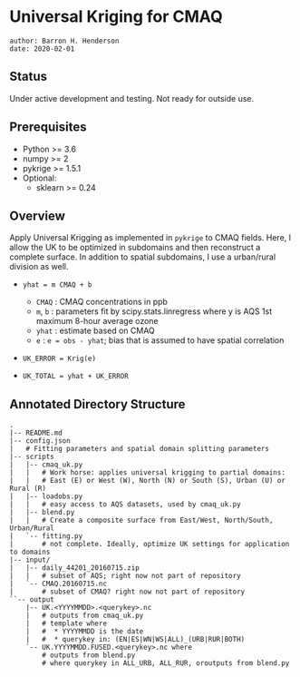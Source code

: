 Universal Kriging for CMAQ
==========================

    author: Barron H. Henderson
    date: 2020-02-01


Status
------

Under active development and testing. Not ready for outside use.

Prerequisites
-------------

* Python >= 3.6
* numpy >= 2
* pykrige >= 1.5.1
* Optional:
  * sklearn >= 0.24

Overview
--------

Apply Universal Krigging as implemented in `pykrige` to CMAQ fields. Here, I
allow the UK to be optimized in subdomains and then reconstruct a complete
surface. In addition to spatial subdomains, I use a urban/rural division as
well.

* `yhat = m CMAQ + b`
    * `CMAQ` : CMAQ concentrations in ppb
    * `m`, `b` : parameters fit by scipy.stats.linregress where y is
                 AQS 1st maximum 8-hour average ozone
    * `yhat` : estimate based on CMAQ
    * `e` : `e = obs - yhat`; bias that is assumed to have spatial correlation

* `UK_ERROR = Krig(e)`
* `UK_TOTAL = yhat + UK_ERROR`


Annotated Directory Structure
-----------------------------

```
.
|-- README.md
|-- config.json
|   # Fitting parameters and spatial domain splitting parameters
|-- scripts
|   |-- cmaq_uk.py
|   |   # Work horse: applies universal krigging to partial domains:
|   |   # East (E) or West (W), North (N) or South (S), Urban (U) or Rural (R)
|   |-- loadobs.py
|   |   # easy access to AQS datasets, used by cmaq_uk.py
|   |-- blend.py
|   |   # Create a composite surface from East/West, North/South, Urban/Rural
|   `-- fitting.py
|       # not complete. Ideally, optimize UK settings for application to domains
|-- input/
|   |-- daily_44201_20160715.zip
|   |   # subset of AQS; right now not part of repository
|   `-- CMAQ.20160715.nc
|       # subset of CMAQ? right now not part of repository
``-- output
    |-- UK.<YYYYMMDD>.<querykey>.nc
    |   # outputs from cmaq_uk.py 
    |   # template where
    |   #  * YYYYMMDD is the date
    |   #  * querykey in: (EN|ES|WN|WS|ALL)_(URB|RUR|BOTH)
    `-- UK.YYYYMMDD.FUSED.<querykey>.nc where 
        # outputs from blend.py
        # where querykey in ALL_URB, ALL_RUR, oroutputs from blend.py
```
